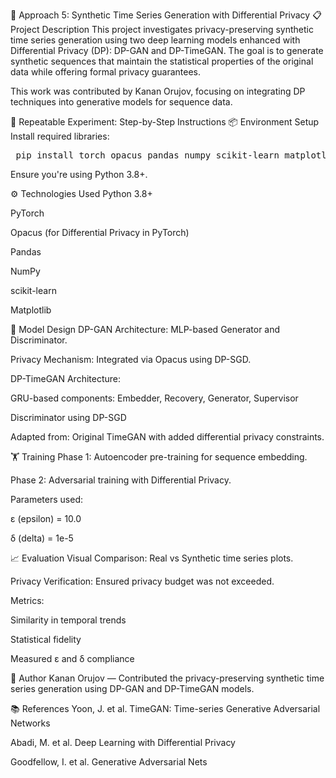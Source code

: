 🧪 Approach 5: Synthetic Time Series Generation with Differential Privacy
📋 Project Description
This project investigates privacy-preserving synthetic time series generation using two deep learning models enhanced with Differential Privacy (DP): DP-GAN and DP-TimeGAN. The goal is to generate synthetic sequences that maintain the statistical properties of the original data while offering formal privacy guarantees.

This work was contributed by Kanan Orujov, focusing on integrating DP techniques into generative models for sequence data.

🔁 Repeatable Experiment: Step-by-Step Instructions
📦 Environment Setup
Install required libraries:

<pre> pip install torch opacus pandas numpy scikit-learn matplotlib </pre>
Ensure you're using Python 3.8+.

⚙️ Technologies Used
Python 3.8+

PyTorch

Opacus (for Differential Privacy in PyTorch)

Pandas

NumPy

scikit-learn

Matplotlib

🧠 Model Design
DP-GAN
Architecture: MLP-based Generator and Discriminator.

Privacy Mechanism: Integrated via Opacus using DP-SGD.

DP-TimeGAN
Architecture:

GRU-based components: Embedder, Recovery, Generator, Supervisor

Discriminator using DP-SGD

Adapted from: Original TimeGAN with added differential privacy constraints.

🏋️ Training
Phase 1: Autoencoder pre-training for sequence embedding.

Phase 2: Adversarial training with Differential Privacy.

Parameters used:

ε (epsilon) = 10.0

δ (delta) = 1e-5

📈 Evaluation
Visual Comparison: Real vs Synthetic time series plots.

Privacy Verification: Ensured privacy budget was not exceeded.

Metrics:

Similarity in temporal trends

Statistical fidelity

Measured ε and δ compliance

👤 Author
Kanan Orujov — Contributed the privacy-preserving synthetic time series generation using DP-GAN and DP-TimeGAN models.

📚 References
Yoon, J. et al. TimeGAN: Time-series Generative Adversarial Networks

Abadi, M. et al. Deep Learning with Differential Privacy

Goodfellow, I. et al. Generative Adversarial Nets
